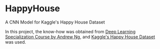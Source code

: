 # HappyHouse
A CNN Model for Kaggle's Happy House Dataset

In this project, the know-how was obtained from [Deep Learning Specialization Course by Andrew Ng](https://www.coursera.org/specializations/deep-learning), and [Kaggle's Happy House Dataset](https://www.kaggle.com/iarunava/happy-house-dataset) was used.


